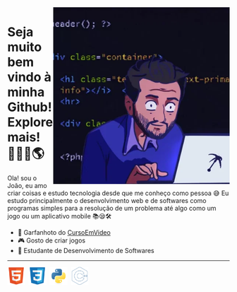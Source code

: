 <img src = "banner.gif" width = "400px" align = "right">


 # Seja muito bem vindo à minha Github! Explore mais! 🧙‍♂️🎇🌎


Ola! sou o João, eu amo criar coisas e estudo tecnologia desde que me conheço como pessoa 😅
Eu estudo principalmente o desenvolvimento web e de softwares como programas simples para a resolução de um problema até algo como um jogo ou um aplicativo mobile 📚😪🛠

- 🦗 Garfanhoto do [CursoEmVideo](https://www.cursoemvideo.com/)
- 🎮 Gosto de criar jogos
- 🤕 Estudante de Desenvolvimento de Softwares

---
<!--https://github.com/devicons/devicon/tree/master/icons-->
<div>
  <img src="https://github.com/devicons/devicon/blob/master/icons/html5/html5-original.svg" title="HTML5" alt="HTML" width="40" height="40"/>&nbsp;
  <img src="https://github.com/devicons/devicon/blob/master/icons/css3/css3-original.svg" title="CSS3" alt="CSS3" width="40" height="40"/>&nbsp;
  <img src="https://github.com/devicons/devicon/blob/master/icons/python/python-original.svg" title="Python" alt="Python" width="40" height="40"/>&nbsp;
  <img src="https://github.com/devicons/devicon/blob/master/icons/cplusplus/cplusplus-line.svg" title="Cpp" alt="Cpp" width="40" height="40"/>&nbsp;
</div>

